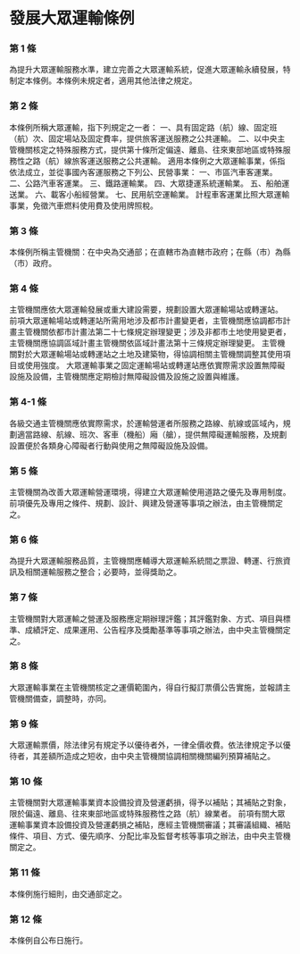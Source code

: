 # 發展大眾運輸條例

### 第 1 條

為提升大眾運輸服務水準，建立完善之大眾運輸系統，促進大眾運輸永續發展，特制定本條例。本條例未規定者，適用其他法律之規定。

### 第 2 條

本條例所稱大眾運輸，指下列規定之一者：
一、具有固定路（航）線、固定班（航）次、固定場站及固定費率，提供旅客運送服務之公共運輸。
二、以中央主管機關核定之特殊服務方式，提供第十條所定偏遠、離島、往來東部地區或特殊服務性之路（航）線旅客運送服務之公共運輸。
適用本條例之大眾運輸事業，係指依法成立，並從事國內客運服務之下列公、民營事業：
一、市區汽車客運業。
二、公路汽車客運業。
三、鐵路運輸業。
四、大眾捷運系統運輸業。
五、船舶運送業。
六、載客小船經營業。
七、民用航空運輸業。
計程車客運業比照大眾運輸事業，免徵汽車燃料使用費及使用牌照稅。

### 第 3 條

本條例所稱主管機關：在中央為交通部；在直轄市為直轄市政府；在縣（市）為縣（市）政府。

### 第 4 條

主管機關應依大眾運輸發展或重大建設需要，規劃設置大眾運輸場站或轉運站。
前項大眾運輸場站或轉運站所需用地涉及都市計畫變更者，主管機關應協調都市計畫主管機關依都市計畫法第二十七條規定辦理變更；涉及非都市土地使用變更者，主管機關應協調區域計畫主管機關依區域計畫法第十三條規定辦理變更。
主管機關對於大眾運輸場站或轉運站之土地及建築物，得協調相關主管機關調整其使用項目或使用強度。
大眾運輸事業之固定運輸場站或轉運站應依實際需求設置無障礙設施及設備，主管機關應定期檢討無障礙設備及設施之設置與維護。

### 第 4-1 條

各級交通主管機關應依實際需求，於運輸營運者所服務之路線、航線或區域內，規劃適當路線、航線、班次、客車（機船）廂（艙），提供無障礙運輸服務，及規劃設置便於各類身心障礙者行動與使用之無障礙設施及設備。

### 第 5 條

主管機關為改善大眾運輸營運環境，得建立大眾運輸使用道路之優先及專用制度。
前項優先及專用之條件、規劃、設計、興建及營運等事項之辦法，由主管機關定之。

### 第 6 條

為提升大眾運輸服務品質，主管機關應輔導大眾運輸系統間之票證、轉運、行旅資訊及相關運輸服務之整合；必要時，並得獎助之。

### 第 7 條

主管機關對大眾運輸之營運及服務應定期辦理評鑑；其評鑑對象、方式、項目與標準、成績評定、成果運用、公告程序及獎勵基準等事項之辦法，由中央主管機關定之。

### 第 8 條

大眾運輸事業在主管機關核定之運價範圍內，得自行擬訂票價公告實施，並報請主管機關備查，調整時，亦同。

### 第 9 條

大眾運輸票價，除法律另有規定予以優待者外，一律全價收費。依法律規定予以優待者，其差額所造成之短收，由中央主管機關協調相關機關編列預算補貼之。

### 第 10 條

主管機關對大眾運輸事業資本設備投資及營運虧損，得予以補貼；其補貼之對象，限於偏遠、離島、往來東部地區或特殊服務性之路（航）線業者。
前項有關大眾運輸事業資本設備投資及營運虧損之補貼，應經主管機關審議；其審議組織、補貼條件、項目、方式、優先順序、分配比率及監督考核等事項之辦法，由中央主管機關定之。

### 第 11 條

本條例施行細則，由交通部定之。

### 第 12 條

本條例自公布日施行。
